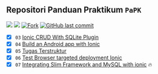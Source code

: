 ## Repositori Panduan Praktikum `PaPK`

<p align="left">
<a href="#"><img src="https://komarev.com/ghpvc/?username=IF4008&color=blueviolet"></a>
<a href="#"><img src="https://img.shields.io/github/repo-size/IF4008/panduan-praktikum?style=flat-square"></a>
<a href="#"><img src="https://img.shields.io/github/forks/IF4008/panduan-praktikum?label=fork&style=social"alt="Fork"></a>
<a href="#"><img alt="GitHub last commit" src="https://img.shields.io/github/last-commit/IF4008/PAPK-T5E"></a>
</p>

- [X] `03` [Ionic CRUD With SQLite Plugin](https://github.com/IF4008/panduan-praktikum/blob/main/03_Ionic%20CRUD%20With%20SQLite%20Plugin.md)
- [X] `04` [Build an Android app with Ionic](https://bit.ly/3G1O9KV)
- [x] `05` [Tugas Terstruktur](https://github.com/IF4008/panduan-praktikum/blob/main/05_Tugas%20Terstruktur.md)
- [x] `06` [Test Browser targeted deployment Ionic](https://bit.ly/3bSPoyt)
- [x] `07` [Integrating Slim Framework and MySQL with ionic](https://bit.ly/3pj5kQz) 🔥
<!-- markdownlint-enable -->
<!-- prettier-ignore-end -->
